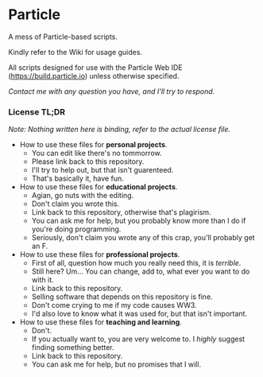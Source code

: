 # Particle
A mess of Particle-based scripts.

Kindly refer to the Wiki for usage guides.

All scripts designed for use with the Particle Web IDE (https://build.particle.io) unless otherwise specified.

*Contact me with any question you have, and I'll try to respond.*

### License TL;DR

*Note: Nothing written here is binding, refer to the actual license file.*

* How to use these files for **personal projects**.
	* You can edit like there's no tommorrow.
	* Please link back to this repository.
	* I'll try to help out, but that isn't guarenteed.
	* That's basically it, have fun.
* How to use these files for **educational projects**.
	* Agian, go nuts with the editing.
	* Don't claim you wrote this.
	* Link back to this repository, otherwise that's plagirism.
	* You can ask me for help, but you probably know more than I do if you're doing programming.
	* Seriously, don't claim you wrote any of this crap, you'll probably get an F.
* How to use these files for **professional projects**.
	* First of all, question how much you really need this, it is *terrible*.
	* Still here? Um... You can change, add to, what ever you want to do with it.
	* Link back to this repository.
	* Selling software that depends on this repository is fine.
	* Don't come crying to me if my code causes WW3.
	* I'd also love to know what it was used for, but that isn't important.
* How to use these files for **teaching and learning**.
	* Don't.
	* If you actually want to, you are very welcome to. I *highly* suggest finding something better.
	* Link back to this repository.
	* You can ask me for help, but no promises that I will.
	

